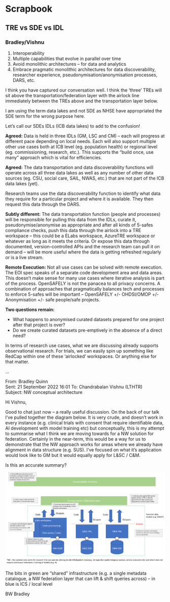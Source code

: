 # Scrapbook

## TRE vs SDE vs IDL

### Bradley/Vishnu

1. Interoperability
2. Multiple capabilities that evolve in parallel over time
3. Avoid monolithic architectures – for data and analytics
4. Embrace pragmatic monolithic architectures for data discoverability, researcher experience, pseudonymisation/anonymisation processes, DARS, etc.

I think you have captured our conversation well. I think the ‘three’ TREs will sit above the transportation/federation layer with the airlock line immediately between the TREs above and the transportation layer below.

I am using the term data lakes and not SDE as NHSE have appropriated the SDE term for the wrong purpose here.

Let’s call our SDEs  IDLs (ICB data lakes) to add to the confusion!

__Agreed:__ Data is held in three IDLs (GM, LSC and CM) – each will progress at different pace depending on local needs. Each will also support multiple other use cases both at ICB level (eg. population health) or regional level (eg. commissioning, research, etc.). This supports the “build once, use many” approach which is vital for efficiencies.

__Agreed:__ The data transportation and data discoverability functions will operate across all three data lakes as well as any number of other data sources (eg. CSU, social care, SAIL, NWAS, etc.) that are not part of the ICB data lakes (yet).

Research teams use the data discoverability function to identify what data they require for a particular project and where it is available. They then request this data through the DARS.

__Subtly different:__ The data transportation function (people and processes) will be responsible for pulling this data from the IDLs, curate it, pseudonymise/anonymise as appropriate and after all kinds of 5-safes compliance checks, push this data through the airlock into a TRE workspace – this could be a ELabs workspace, AzureTRE workspace or whatever as long as it meets the criteria. Or expose this data through documented, version-controlled APIs and the research team can pull it on demand – will be more useful where the data is getting refreshed regularly or is a live stream.

__Remote Execution:__ Not all use cases can be solved with remote execution. The EOI spec speaks of a separate code development area and data areas. This doesn’t make sense for many use cases where iterative analysis is part of the process. OpenSAFELY is not the panacea to all privacy concerns. A combination of approaches that pragmatically balances tech and processes to enforce 5-safes will be important – OpenSAFELY +/- OHDSI/OMOP +/- Anonymisation +/- safe people/safe projects.

__Two questions remain:__

- What happens to anonymised curated datasets prepared for one project after that project is over?
- Do we create curated datasets pre-emptively in the absence of a direct need?

In terms of research use cases, what we are discussing already supports observational research. For trials, we can easily spin up something like RedCap within one of these ‘airlocked’ workspaces. Or anything else for that matter.

...

From: Bradley Quinn  
Sent: 21 September 2022 16:01
To: Chandrabalan Vishnu (LTHTR)  
Subject: NW conceptual architecture

Hi Vishnu,

Good to chat just now – a really useful discussion.
On the back of our talk I’ve pulled together the diagram below. It is very crude, and doesn’t work in every instance (e.g. clinical trials with consent that require identifiable data, AI development with model training etc) but conceptually, this is my attempt to summarise what I think we are moving towards for a NW solution for federation. Certainly in the near-term, this would be a way for us to demonstrate that the NW approach works for areas where we already have alignment in data structure (e.g. SUS). I’ve focused on what it’s application would look like to GM but it would equally apply for L&SC / C&M.

Is this an accurate summary?

![Bradley/Vishnu NWTRE Architecture Proposal](./images/bradley_nwtre_proposal_draft.png)

The bits in green are “shared” infrastructure (e.g. a single metadata catalogue, a NW federation layer that can lift & shift queries across) – in blue is ICS / local level

BW
Bradley
